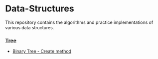 # Data-Structures

This repository contains the algorithms and practice implementations of various data structures.

### [Tree](Tree/)
- [Binary Tree - Create method](Tree/Binary_Tree_Contruction.cpp)
